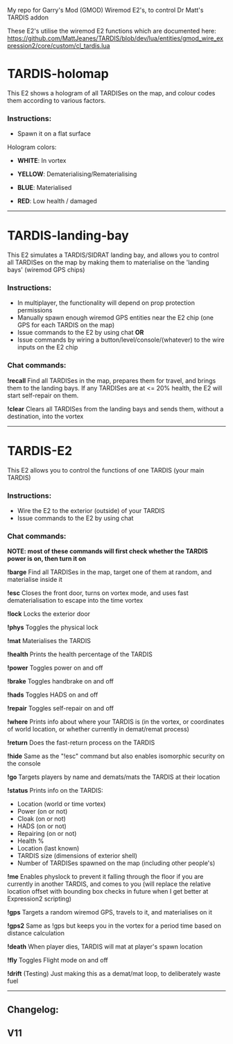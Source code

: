 My repo for Garry's Mod (GMOD) Wiremod E2's, to control Dr Matt's TARDIS addon

These E2's utilise the wiremod E2 functions which are documented here:
https://github.com/MattJeanes/TARDIS/blob/dev/lua/entities/gmod_wire_expression2/core/custom/cl_tardis.lua



# TARDIS-holomap
This E2 shows a hologram of all TARDISes on the map, and colour codes them according to various factors.

### Instructions:
- Spawn it on a flat surface


Hologram colors:

- **WHITE**: In vortex

- **YELLOW**: Dematerialising/Rematerialising

- **BLUE**: Materialised

- **RED**: Low health / damaged


---


# TARDIS-landing-bay
This E2 simulates a TARDIS/SIDRAT landing bay, and allows you to control all TARDISes on the map by making them to materialise on the 'landing bays' (wiremod GPS chips)


### Instructions:
- In multiplayer, the functionality will depend on prop protection permissions
- Manually spawn enough wiremod GPS entities near the E2 chip (one GPS for each TARDIS on the map)
- Issue commands to the E2 by using chat
**OR**
- Issue commands by wiring a button/level/console/(whatever) to the wire inputs on the E2 chip


### Chat commands:

**!recall**
Find all TARDISes in the map, prepares them for travel, and brings them to the landing bays. If any TARDISes are at <= 20% health, the E2 will start self-repair on them.

**!clear**
Clears all TARDISes from the landing bays and sends them, without a destination, into the vortex

---


# TARDIS-E2
This E2 allows you to control the functions of one TARDIS (your main TARDIS)


### Instructions:
- Wire the E2 to the exterior (outside) of your TARDIS
- Issue commands to the E2 by using chat


### Chat commands:

**NOTE: most of these commands will first check whether the TARDIS power is on, then turn it on**

**!barge**
Find all TARDISes in the map, target one of them at random, and materialise inside it

**!esc**
Closes the front door, turns on vortex mode, and uses fast dematerialisation to escape into the time vortex

**!lock**
Locks the exterior door

**!phys**
Toggles the physical lock

**!mat**
Materialises the TARDIS

**!health**
Prints the health percentage of the TARDIS

**!power**
Toggles power on and off

**!brake**
Toggles handbrake on and off

**!hads**
Toggles HADS on and off

**!repair**
Toggles self-repair on and off

**!where**
Prints info about where your TARDIS is (in the vortex, or coordinates of world location, or whether currently in demat/remat process)

**!return**
Does the fast-return process on the TARDIS

**!hide**
Same as the "!esc" command but also enables isomorphic security on the console

**!go <PLAYERNAME>**
Targets players by name and demats/mats the TARDIS at their location

**!status**
Prints info on the TARDIS:
- Location (world or time vortex)
- Power (on or not)
- Cloak (on or not)
- HADS (on or not)
- Repairing (on or not)
- Health %
- Location (last known)
- TARDIS size (dimensions of exterior shell)
- Number of TARDISes spawned on the map (including other people's)

**!me**
Enables physlock to prevent it falling through the floor if you are currently in another TARDIS, and comes to you (will replace the relative location offset with bounding box checks in future when I get better at Expression2 scripting)

**!gps**
Targets a random wiremod GPS, travels to it, and materialises on it

**!gps2**
Same as !gps but keeps you in the vortex for a period time based on distance calculation

**!death**
When player dies, TARDIS will mat at player's spawn location

**!fly**
Toggles Flight mode on and off

**!drift**
(Testing) Just making this as a demat/mat loop, to deliberately waste fuel


----------------------------------

## **Changelog:**

**V11**
- 

